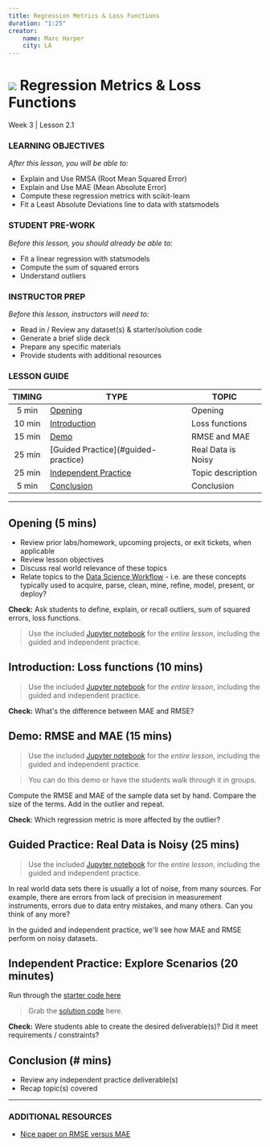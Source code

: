 ```yaml
---
title: Regression Metrics & Loss Functions
duration: "1:25"
creator:
    name: Marc Harper
    city: LA
---
```


# ![](https://ga-dash.s3.amazonaws.com/production/assets/logo-9f88ae6c9c3871690e33280fcf557f33.png) Regression Metrics & Loss Functions
Week 3 | Lesson 2.1

### LEARNING OBJECTIVES
*After this lesson, you will be able to:*
- Explain and Use RMSA (Root Mean Squared Error)
- Explain and Use MAE (Mean Absolute Error)
- Compute these regression metrics with scikit-learn
- Fit a Least Absolute Deviations line to data with statsmodels


### STUDENT PRE-WORK
*Before this lesson, you should already be able to:*
- Fit a linear regression with statsmodels
- Compute the sum of squared errors
- Understand outliers

### INSTRUCTOR PREP
*Before this lesson, instructors will need to:*
- Read in / Review any dataset(s) & starter/solution code
- Generate a brief slide deck
- Prepare any specific materials
- Provide students with additional resources

### LESSON GUIDE
| TIMING  | TYPE  | TOPIC  |
|:-:|---|---|
| 5 min  | [Opening](#opening)  | Opening  |
| 10 min  | [Introduction](#introduction)   | Loss functions  |
| 15 min  | [Demo](#demo)  | RMSE and MAE  |
| 25 min  | [Guided Practice](#guided-practice<a name="opening"></a>)  | Real Data is Noisy  |
| 25 min  | [Independent Practice](#ind-practice)  | Topic description  |
| 5 min  | [Conclusion](#conclusion)  | Conclusion |

---

<a name="opening"></a>
## Opening (5 mins)
- Review prior labs/homework, upcoming projects, or exit tickets, when applicable
- Review lesson objectives
- Discuss real world relevance of these topics
- Relate topics to the [Data Science Workflow](https://drive.google.com/file/d/0Bx2SHQGVqWasOGY4dE95OFVvZjQ/view?usp=sharing) - i.e. are these concepts typically used to acquire, parse, clean, mine, refine, model, present, or deploy?

**Check:** Ask students to define, explain, or recall outliers, sum of squared
errors, loss functions.

> Use the included [Jupyter notebook](./code/starter-code/Regression-Metrics-and-Loss-Functions-Starter.ipynb) for the *entire lesson*, including the guided and independent practice.

<a name="introduction"></a>
## Introduction: Loss functions (10 mins)

> Use the included [Jupyter notebook](./code/starter-code/Regression-Metrics-and-Loss-Functions-Starter.ipynb) for the *entire lesson*, including the guided and independent practice.

**Check:** What's the difference between MAE and RMSE?

<a name="demo"></a>
## Demo: RMSE and MAE (15 mins)

> Use the included [Jupyter notebook](./code/starter-code/Regression-Metrics-and-Loss-Functions-Starter.ipynb) for the *entire lesson*, including the guided and independent practice.

> You can do this demo or have the students walk through it in groups.

Compute the RMSE and MAE of the sample data set by hand. Compare the size of the terms. Add in the outlier and repeat.

**Check**: Which regression metric is more affected by the outlier?

<a name="guided-practice"></a>
## Guided Practice: Real Data is Noisy (25 mins)

> Use the included [Jupyter notebook](./code/starter-code/Regression-Metrics-and-Loss-Functions-Starter.ipynb) for the *entire lesson*, including the guided and independent practice.

In real world data sets there is usually a lot of noise, from many sources. For example, there are errors from lack of precision in measurement instruments, errors due to data entry mistakes, and many others. Can you think of any more?

In the guided and independent practice, we'll see how MAE and RMSE perform on noisy datasets.

<a name="ind-practice"></a>
## Independent Practice: Explore Scenarios (20 minutes)

Run through the [starter code here](./code/starter-code/Regression-Metrics-and-Loss-Functions-Starter.ipynb)

> Grab the [solution code](./code/solution-code/Regression-Metrics-and-Loss-Functions-Solutions.ipynb) here.

**Check:** Were students able to create the desired deliverable(s)? Did it meet requirements / constraints?


<a name="conclusion"></a>
## Conclusion (# mins)
- Review any independent practice deliverable(s)
- Recap topic(s) covered

***

### ADDITIONAL RESOURCES

- [Nice paper on RMSE versus MAE](http://www.geosci-model-dev.net/7/1247/2014/gmd-7-1247-2014.pdf)
